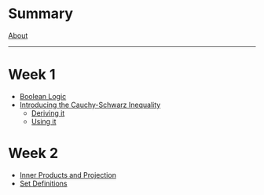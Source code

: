 # Summary

<!-- Reference https://rust-lang.github.io/mdBook/format/summary.html -->

[About](./about.md)

----

# Week 1
- [Boolean Logic](./week_1/boolean_logic.md)
- [Introducing the Cauchy-Schwarz Inequality](./week_1/cs_inequality_summary.md)
    - [Deriving it](./week_1/cs_inequality_derivation.md)
    - [Using it]()

# Week 2
- [Inner Products and Projection]()
- [Set Definitions]()
